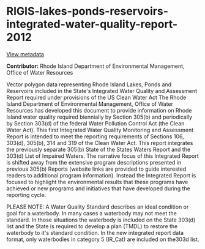 # RIGIS-lakes-ponds-reservoirs-integrated-water-quality-report-2012  
[View metadata](./lakes_IWQMA12/lakes_IWQMA12.txt)

**Contributor:** 
Rhode Island Department of Environmental Management, Office of Water Resources

Vector polygon data representing Rhode Island Lakes, Ponds and Reservoirs included in the State's Integrated Water Quality and Assessment Report required under provisions of the US Clean Water Act The Rhode Island Department of Environmental Management, Office of Water Resources has developed this document to provide information on Rhode Island water quality required biennially by Section 305(b) and periodically by Section 303(d) of the federal Water Pollution Control Act (the Clean Water Act). This first Integrated Water Quality Monitoring and Assessment Report is intended to meet the reporting requirements of Sections 106, 303(d), 305(b), 314 and 319 of the Clean Water Act. This report integrates the previously separate 305(b) State of the States Waters Report and the 303(d) List of Impaired Waters. The narrative focus of this Integrated Report is shifted away from the extensive program descriptions presented in previous 305(b) Reports (website links are provided to guide interested readers to additional program information). Instead the Integrated Report is focused to highlight the environmental results that these programs have achieved or new programs and initiatives that have developed during the reporting cycle.

PLEASE NOTE: A Water Quality Standard describes an ideal condition or goal for a waterbody. In many cases a waterbody may not meet the standard. In those situations the waterbody is included on the State 303(d) list and the State is required to develop a plan (TMDL) to restore the waterbody to it's standard condition. In the new integrated report data format, only waterbodies in category 5 (IR_Cat) are included on the303d list.
